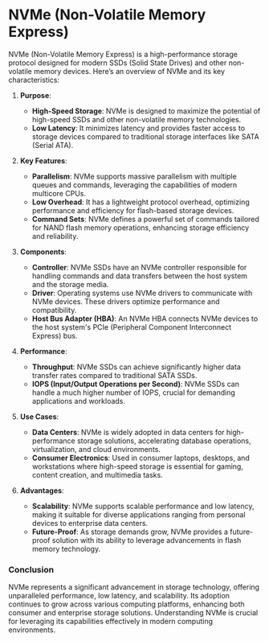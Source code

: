 # NVMe (Non-Volatile Memory Express)
NVMe (Non-Volatile Memory Express) is a high-performance storage protocol designed for modern SSDs (Solid State Drives) and other non-volatile memory devices. Here’s an overview of NVMe and its key characteristics:


1. **Purpose**:
   - **High-Speed Storage**: NVMe is designed to maximize the potential of high-speed SSDs and other non-volatile memory technologies.
   - **Low Latency**: It minimizes latency and provides faster access to storage devices compared to traditional storage interfaces like SATA (Serial ATA).

2. **Key Features**:
   - **Parallelism**: NVMe supports massive parallelism with multiple queues and commands, leveraging the capabilities of modern multicore CPUs.
   - **Low Overhead**: It has a lightweight protocol overhead, optimizing performance and efficiency for flash-based storage devices.
   - **Command Sets**: NVMe defines a powerful set of commands tailored for NAND flash memory operations, enhancing storage efficiency and reliability.

3. **Components**:
   - **Controller**: NVMe SSDs have an NVMe controller responsible for handling commands and data transfers between the host system and the storage media.
   - **Driver**: Operating systems use NVMe drivers to communicate with NVMe devices. These drivers optimize performance and compatibility.
   - **Host Bus Adapter (HBA)**: An NVMe HBA connects NVMe devices to the host system's PCIe (Peripheral Component Interconnect Express) bus.

4. **Performance**:
   - **Throughput**: NVMe SSDs can achieve significantly higher data transfer rates compared to traditional SATA SSDs.
   - **IOPS (Input/Output Operations per Second)**: NVMe SSDs can handle a much higher number of IOPS, crucial for demanding applications and workloads.

5. **Use Cases**:
   - **Data Centers**: NVMe is widely adopted in data centers for high-performance storage solutions, accelerating database operations, virtualization, and cloud environments.
   - **Consumer Electronics**: Used in consumer laptops, desktops, and workstations where high-speed storage is essential for gaming, content creation, and multimedia tasks.

6. **Advantages**:
   - **Scalability**: NVMe supports scalable performance and low latency, making it suitable for diverse applications ranging from personal devices to enterprise data centers.
   - **Future-Proof**: As storage demands grow, NVMe provides a future-proof solution with its ability to leverage advancements in flash memory technology.

### Conclusion

NVMe represents a significant advancement in storage technology, offering unparalleled performance, low latency, and scalability. Its adoption continues to grow across various computing platforms, enhancing both consumer and enterprise storage solutions. Understanding NVMe is crucial for leveraging its capabilities effectively in modern computing environments.
